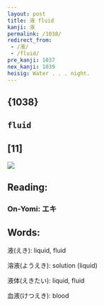 ```yaml
---
layout: post
title: 液 fluid
kanji: 液
permalink: /1038/
redirect_from:
 - /液/
 - /fluid/
pre_kanji: 1037
nex_kanji: 1039
heisig: Water . . . night.
---
```


## {1038}

## `fluid`

## [11]

<div class="stroke"><img src="E6B6B2.png" /></div>

## Reading:

### On-Yomi: エキ

## Words:

液(えき): liquid, fluid

溶液(ようえき): solution (liquid)

液体(えきたい): liquid, fluid

血液(けつえき): blood
